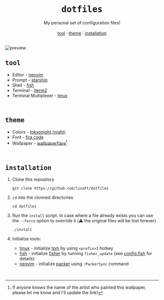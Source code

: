 <h1 align="center">
    <div align="center">
        <samp><b>dotfiles</b></samp>
    </div>
</h1>

<div align="center">
    My personal set of configuration files!
</div>

</br>

<div align="center">
    <a href="#tool">tool</a>
    ·
    <a href="#theme">theme</a>
    ·
    <a href="#installation">installation</a>
</div>

</br>


![preview](https://user-images.githubusercontent.com/61330762/209485333-1860e82d-f8f3-43e9-854b-353d7603005d.png)

## <samp><b>tool</b></samp>

- Editor - [neovim](https://github.com/neovim/neovim)
- Prompt - [starship](https://github.com/starship/starship)
- Shell - [fish](https://github.com/fish-shell/fish-shell)
- Terminal - [iterm2](https://iterm2.com/index.html)
- Terminal Multiplexer - [tmux](https://github.com/tmux/tmux)

</br>

## <samp><b>theme</b></samp>

- Colors - [tokyonight (night)](https://github.com/folke/tokyonight.nvim)
- Font - [fira code](https://github.com/ryanoasis/nerd-fonts/tree/master/patched-fonts/FiraCode)
- Wallpaper - [wallpaperflare](https://www.wallpaperflare.com/astronaut-space-black-background-artwork-wallpaper-gjfku)[^1]


</br>

## <samp><b>installation</b></samp>

1. Clone this repository
   ```shell
   git clone https://github.com/lixaft/dotfiles
   ```

2. `cd` into the clonned directories
   ```shell
   cd dotfiles
   ```

3. Run the `install` script. In case where a file already exists you can use the `--force` option to override it (⚠️ the original files will be lost forever)
   ```shell
   ./install
   ```

4. Initialize tools:
    * [tmux](https://github.com/tmux/tmux) - initialize [tpm](https://github.com/tmux-plugins/tpm) by using `<prefix>I` hotkey
    * [fish](https://github.com/fish-shell/fish-shell) - initialize [fisher](https://github.com/jorgebucaran/fisher) by running `fisher_update` (see [config.fish](https://github.com/lixaft/dotfiles/blob/main/src/.config/fish/config.fish) for details)
    * [neovim](https://github.com/neovim/neovim) - initialize [packer](https://github.com/wbthomason/packer.nvim) using `:PackerSync` command

</br>

[^1]: If anyone knows the name of the artist who painted this wallpaper, please let me know and I'll update the link!
